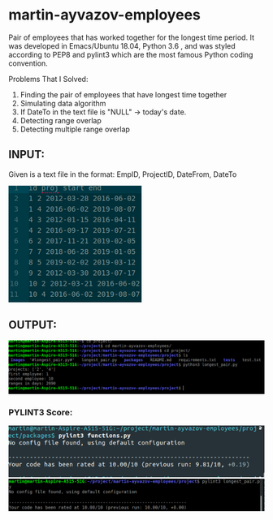 # martin-ayvazov-employees
Pair of employees that has worked together for the longest time period. It was developed in Emacs/Ubuntu 18.04, Python 3.6 , and was styled according to PEP8 and pylint3 which are the most famous Python coding convention.

Problems That I Solved:
1. Finding the pair of employees that have longest time together
2. Simulating data algorithm
3. If DateTo in the text file is "NULL" -> today's date.
4. Detecting range overlap
5. Detecting multiple range overlap

## INPUT:
Given is a text file in the format: 
EmpID, ProjectID, DateFrom, DateTo 

![alt text](https://raw.githubusercontent.com/majvazov/martin-ayvazov-employees/master/project/Images/input.png)

## OUTPUT:

![alt text](https://raw.githubusercontent.com/majvazov/martin-ayvazov-employees/master/project/Images/output.png)

### PYLINT3 Score:

![alt text](https://raw.githubusercontent.com/majvazov/martin-ayvazov-employees/master/project/Images/functions.png)
![alt text](https://raw.githubusercontent.com/majvazov/martin-ayvazov-employees/master/project/Images/longest_time.png)
